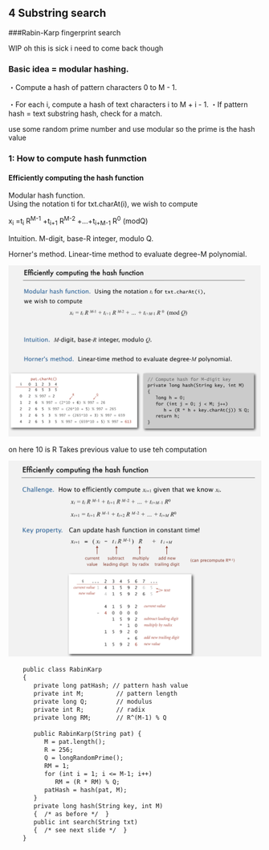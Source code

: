 ## 4 Substring search

###Rabin-Karp fingerprint search

WIP oh this is sick i need to come back though 

### Basic idea = modular hashing.

・Compute a hash of pattern characters 0 to M - 1.   

・For each i, compute a hash of text characters i to M + i - 1. ・If pattern hash = text substring hash, check for a match.  

use some random prime number and use modular
so the prime is the hash value

### 1: How to compute hash funmction

#### Efficiently computing the hash function

 Modular hash function.   
Using the notation ti for txt.charAt(i), we wish to compute

x<sub>i</sub> =t<sub>i</sub> R<sup>M-1</sup> +t<sub>i+1</sub> R<sup>M-2</sup> +...+t<sub>i+M-1</sub> R<sup>0</sup> (modQ)

Intuition. M-digit, base-R integer, modulo Q.

Horner's method. Linear-time method to evaluate degree-M polynomial.

![](https://github.com/ichiLamuchy/Thanks_Octocat/blob/master/Algorithms/Algo2/Images/efficiently%20computing%20the%20hash%20function.png)

on here 10 is R
Takes previous value to use teh computation

![](https://github.com/ichiLamuchy/Thanks_Octocat/blob/master/Algorithms/Algo2/Images/Efficiently%20computing%20the%20hash%20function2.png)


        public class RabinKarp
        {
           private long patHash; // pattern hash value
           private int M;         // pattern length
           private long Q;        // modulus
           private int R;         // radix
           private long RM;       // R^(M-1) % Q

           public RabinKarp(String pat) {
              M = pat.length();
              R = 256;
              Q = longRandomPrime();
              RM = 1;
              for (int i = 1; i <= M-1; i++)
                 RM = (R * RM) % Q;
              patHash = hash(pat, M);
           }
           private long hash(String key, int M)
           {  /* as before */  }
           public int search(String txt)
           {  /* see next slide */  }
        }





